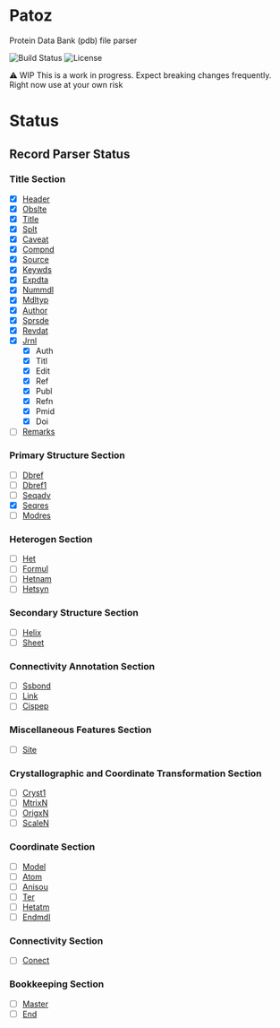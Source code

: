 # Patoz
Protein Data Bank (pdb) file parser 

![Build Status](https://github.com/orhanbalci/rust-protein/workflows/CI/badge.svg)
![License](https://img.shields.io/github/license/orhanbalci/rust-protein.svg)

⚠️ WIP This is a work in progress. Expect breaking changes frequently. Right now use at your own risk


# Status
## Record Parser Status
### Title Section
- [x] [Header](http://www.wwpdb.org/documentation/file-format-content/format33/sect2.html#HEADER)
- [x] [Obslte](http://www.wwpdb.org/documentation/file-format-content/format33/sect2.html#OBSLTE)
- [x] [Title](http://www.wwpdb.org/documentation/file-format-content/format33/sect2.html#TITLE)
- [x] [Splt](http://www.wwpdb.org/documentation/file-format-content/format33/sect2.html#SPLIT)
- [x] [Caveat](http://www.wwpdb.org/documentation/file-format-content/format33/sect2.html#CAVEAT)
- [x] [Compnd](http://www.wwpdb.org/documentation/file-format-content/format33/sect2.html#COMPND)
- [x] [Source](http://www.wwpdb.org/documentation/file-format-content/format33/sect2.html#SOURCE)
- [x] [Keywds](http://www.wwpdb.org/documentation/file-format-content/format33/sect2.html#KEYWDS)
- [x] [Expdta](http://www.wwpdb.org/documentation/file-format-content/format33/sect2.html#EXPDTA)
- [x] [Nummdl](http://www.wwpdb.org/documentation/file-format-content/format33/sect2.html#NUMMDL)
- [x] [Mdltyp](http://www.wwpdb.org/documentation/file-format-content/format33/sect2.html#MDLTYP)
- [x] [Author](http://www.wwpdb.org/documentation/file-format-content/format33/sect2.html#AUTHOR)
- [x] [Sprsde](http://www.wwpdb.org/documentation/file-format-content/format33/sect2.html#SPRSDE)
- [x] [Revdat](http://www.wwpdb.org/documentation/file-format-content/format33/sect2.html#REVDAT)
- [x] [Jrnl](http://www.wwpdb.org/documentation/file-format-content/format33/sect2.html#JRNL)
    - [x] Auth
    - [x] Titl
    - [x] Edit
    - [x] Ref
    - [x] Publ
    - [x] Refn
    - [x] Pmid
    - [x] Doi
- [ ] [Remarks](http://www.wwpdb.org/documentation/file-format-content/format33/remarks.html)
### Primary Structure Section
- [ ] [Dbref](http://www.wwpdb.org/documentation/file-format-content/format33/sect3.html#DBREF)
- [ ] [Dbref1](http://www.wwpdb.org/documentation/file-format-content/format33/sect3.html#DBREF1)
- [ ] [Seqadv](http://www.wwpdb.org/documentation/file-format-content/format33/sect3.html#SEQADV)
- [x] [Seqres](http://www.wwpdb.org/documentation/file-format-content/format33/sect3.html#SEQRES)
- [ ] [Modres](http://www.wwpdb.org/documentation/file-format-content/format33/sect3.html#MODRES)
### Heterogen Section
- [ ] [Het](http://www.wwpdb.org/documentation/file-format-content/format33/sect4.html#HET)
- [ ] [Formul](http://www.wwpdb.org/documentation/file-format-content/format33/sect4.html#FORMUL)
- [ ] [Hetnam](http://www.wwpdb.org/documentation/file-format-content/format33/sect4.html#HETNAM)
- [ ] [Hetsyn](http://www.wwpdb.org/documentation/file-format-content/format33/sect4.html#HETSYN)
### Secondary Structure Section
- [ ] [Helix](http://www.wwpdb.org/documentation/file-format-content/format33/sect5.html#HELIX)
- [ ] [Sheet](http://www.wwpdb.org/documentation/file-format-content/format33/sect5.html#SHEET)
### Connectivity Annotation Section
- [ ] [Ssbond](http://www.wwpdb.org/documentation/file-format-content/format33/sect6.html#SSBOND)
- [ ] [Link](http://www.wwpdb.org/documentation/file-format-content/format33/sect6.html#LINK)
- [ ] [Cispep](http://www.wwpdb.org/documentation/file-format-content/format33/sect6.html#CISPEP)
### Miscellaneous Features Section
- [ ] [Site](http://www.wwpdb.org/documentation/file-format-content/format33/sect7.html#SITE)
### Crystallographic and Coordinate Transformation Section
- [ ] [Cryst1](http://www.wwpdb.org/documentation/file-format-content/format33/sect8.html#CRYST1)
- [ ] [MtrixN](http://www.wwpdb.org/documentation/file-format-content/format33/sect8.html#MTRIXn)
- [ ] [OrigxN](http://www.wwpdb.org/documentation/file-format-content/format33/sect8.html#ORIGXn)
- [ ] [ScaleN](http://www.wwpdb.org/documentation/file-format-content/format33/sect8.html#SCALEn)
### Coordinate Section
- [ ] [Model](http://www.wwpdb.org/documentation/file-format-content/format33/sect9.html#MODEL)
- [ ] [Atom](http://www.wwpdb.org/documentation/file-format-content/format33/sect9.html#ATOM)
- [ ] [Anisou](http://www.wwpdb.org/documentation/file-format-content/format33/sect9.html#ANISOU)
- [ ] [Ter](http://www.wwpdb.org/documentation/file-format-content/format33/sect9.html#TER)
- [ ] [Hetatm](http://www.wwpdb.org/documentation/file-format-content/format33/sect9.html#HETATM)
- [ ] [Endmdl](http://www.wwpdb.org/documentation/file-format-content/format33/sect9.html#ENDMDL)
### Connectivity Section
- [ ] [Conect](http://www.wwpdb.org/documentation/file-format-content/format33/sect10.html#CONECT)
### Bookkeeping Section
- [ ] [Master](http://www.wwpdb.org/documentation/file-format-content/format33/sect11.html#MASTER)
- [ ] [End](http://www.wwpdb.org/documentation/file-format-content/format33/sect11.html#END)
